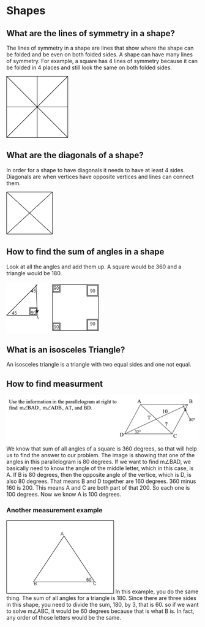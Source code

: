 # Shapes

## What are the lines of symmetry in a shape?

The lines of symmetry in a shape are lines that show where the shape can be folded and be even on both folded sides. A shape can have many lines of symmetry. For example, a square has 4 lines of symmetry because it can be folded in 4 places and still look the same on both folded sides.

![symmetry](symmetry.drawio.png)

## What are the diagonals of a shape?

In order for a shape to have diagonals it needs to have at least 4 sides. Diagonals are when vertices have opposite vertices and lines can connect them.

![Diagonals](Diagonals.drawio.png)

## How to find the sum of angles in a shape

Look at all the angles and add them up. A square would be 360 and a triangle would be 180.

![Sum](Sum.drawio.png)

## What is an isosceles Triangle?
An isosceles triangle is a triangle with two equal sides and one not equal.

 ## How to find measurment

![alt text](Screenshot2024-04-02at7.30.24PM.png)
 We know that sum of all angles of a square is 360 degrees, so that will help us to find the answer to our problem. The image is showing that one of the angles in this parallelogram is 80 degrees. If we want to find m∠BAD, we basically need to know the angle of the middle letter, which in this case, is A. If B is 80 degrees, then the opposite angle of the vertice, which is D, is also 80 degrees. That means B and D together are 160 degrees. 360 minus 160 is 200. This means A and C are both part of that 200. So each one is 100 degrees. Now we know A is 100 degrees.

 ### Another measurement example
 ![measurment](measurment.drawio.png)
 In this example, you do the same thing. The sum of all angles for a triangle is 180. Since there are three sides in this shape, you need to divide the sum, 180, by 3, that is 60. so if we want to solve m∠ABC, it would be 60 degrees because that is what B is. In fact, any order of those letters would be the same.